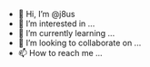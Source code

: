 - 👋 Hi, I’m @j8us
- 👀 I’m interested in ...
- 🌱 I’m currently learning ...
- 💞️ I’m looking to collaborate on ...
- 📫 How to reach me ...

<!---
j8us/j8us is a ✨ special ✨ repository because its `README.md` (this file) appears on your GitHub profile.
You can click the Preview link to take a look at your changes.
--->
